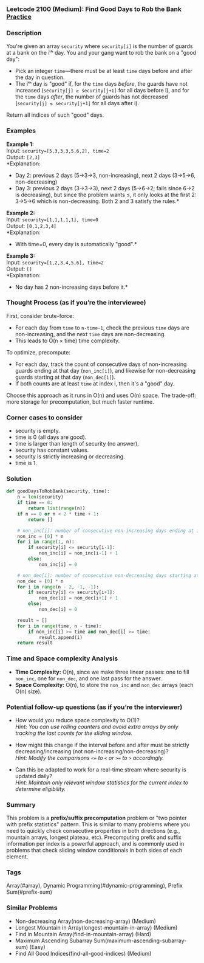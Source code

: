### Leetcode 2100 (Medium): Find Good Days to Rob the Bank [Practice](https://leetcode.com/problems/find-good-days-to-rob-the-bank)

### Description  
You're given an array `security` where `security[i]` is the number of guards at a bank on the iᵗʰ day. You and your gang want to rob the bank on a "good day":  
- Pick an integer `time`—there must be at least `time` days before and after the day in question.
- The iᵗʰ day is "good" if, for the `time` days *before*, the guards have not increased (`security[j] ≥ security[j+1]` for all days before i), and for the `time` days *after*, the number of guards has not decreased (`security[j] ≤ security[j+1]` for all days after i).

Return all indices of such "good" days.

### Examples  

**Example 1:**  
Input: `security=[5,3,3,3,5,6,2], time=2`  
Output: `[2,3]`  
*Explanation:  
- Day 2: previous 2 days (5→3→3, non-increasing), next 2 days (3→5→6, non-decreasing)  
- Day 3: previous 2 days (3→3→3), next 2 days (5→6→2; fails since 6→2 is decreasing), but since the problem wants ≤, it only looks at the first 2: 3→5→6 which is non-decreasing. Both 2 and 3 satisfy the rules.*

**Example 2:**  
Input: `security=[1,1,1,1,1], time=0`  
Output: `[0,1,2,3,4]`  
*Explanation:  
- With time=0, every day is automatically "good".*

**Example 3:**  
Input: `security=[1,2,3,4,5,6], time=2`  
Output: `[]`  
*Explanation:  
- No day has 2 non-increasing days before it.*

### Thought Process (as if you’re the interviewee)  
First, consider brute-force:
- For each day from `time` to `n-time-1`, check the previous `time` days are non-increasing, and the next `time` days are non-decreasing.  
- This leads to O(n × time) time complexity.

To optimize, precompute:
- For each day, track the count of consecutive days of non-increasing guards ending at that day (`non_inc[i]`), and likewise for non-decreasing guards starting at that day (`non_dec[i]`).  
- If both counts are at least `time` at index i, then it's a "good" day.

Choose this approach as it runs in O(n) and uses O(n) space. The trade-off: more storage for precomputation, but much faster runtime.

### Corner cases to consider  
- security is empty.
- time is 0 (all days are good).
- time is larger than length of security (no answer).
- security has constant values.
- security is strictly increasing or decreasing.
- time is 1.

### Solution

```python
def goodDaysToRobBank(security, time):
    n = len(security)
    if time == 0:
        return list(range(n))
    if n == 0 or n < 2 * time + 1:
        return []

    # non_inc[i]: number of consecutive non-increasing days ending at i
    non_inc = [0] * n
    for i in range(1, n):
        if security[i] <= security[i-1]:
            non_inc[i] = non_inc[i-1] + 1
        else:
            non_inc[i] = 0

    # non_dec[i]: number of consecutive non-decreasing days starting at i
    non_dec = [0] * n
    for i in range(n - 2, -1, -1):
        if security[i] <= security[i+1]:
            non_dec[i] = non_dec[i+1] + 1
        else:
            non_dec[i] = 0

    result = []
    for i in range(time, n - time):
        if non_inc[i] >= time and non_dec[i] >= time:
            result.append(i)
    return result
```

### Time and Space complexity Analysis  

- **Time Complexity:** O(n), since we make three linear passes: one to fill `non_inc`, one for `non_dec`, and one last pass for the answer.
- **Space Complexity:** O(n), to store the `non_inc` and `non_dec` arrays (each O(n) size).

### Potential follow-up questions (as if you’re the interviewer)  

- How would you reduce space complexity to O(1)?  
  *Hint: You can use rolling counters and avoid extra arrays by only tracking the last counts for the sliding window.*

- How might this change if the interval before and after must be strictly decreasing/increasing (not non-increasing/non-decreasing)?  
  *Hint: Modify the comparisons `<=` to `<` or `>=` to `>` accordingly.*

- Can this be adapted to work for a real-time stream where security is updated daily?  
  *Hint: Maintain only relevant window statistics for the current index to determine eligibility.*

### Summary
This problem is a **prefix/suffix precomputation** problem or "two pointer with prefix statistics" pattern. This is similar to many problems where you need to quickly check consecutive properties in both directions (e.g., mountain arrays, longest plateau, etc). Precomputing prefix and suffix information per index is a powerful approach, and is commonly used in problems that check sliding window conditionals in both sides of each element.

### Tags
Array(#array), Dynamic Programming(#dynamic-programming), Prefix Sum(#prefix-sum)

### Similar Problems
- Non-decreasing Array(non-decreasing-array) (Medium)
- Longest Mountain in Array(longest-mountain-in-array) (Medium)
- Find in Mountain Array(find-in-mountain-array) (Hard)
- Maximum Ascending Subarray Sum(maximum-ascending-subarray-sum) (Easy)
- Find All Good Indices(find-all-good-indices) (Medium)